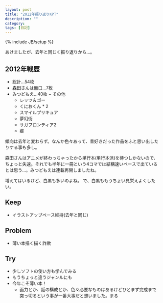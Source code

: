 ```yaml
---
layout: post
title: "2012年振り返りKPT"
description: ""
category: 
tags: [日記]
---
```

{% include JB/setup %}

あけましたが、去年と同じく振り返りから…。

## 2012年戦歴

- 総計…54枚
- 森田さんは無口…7枚
- みつどもえ…40枚
− その他
  - レッツ＆ゴー
  - くにおくん * 2
  - スマイルプリキュア
  - 夢幻街
  - サガフロンティア2
  - 痕

傾向は去年と変わらず。なんか色々あって、昔好きだった作品をふと思い出したりする事も多し。

森田さんはアニメが終わっちゃったから単行本(単行本派)を待つしかないので、ちょっと失速。それでも半年に一冊という4コマでは結構速いペースで出ているとは思う…。みつどもえは連載再開しましたね。

増えてはいるけど、白黒も多いのよね。
で、白黒ももうちょい見栄えよくしたい。

## Keep

- イラストアップペース維持(去年と同じ)

## Problem

- 薄い本描く描く詐欺

## Try

- 少しソフトの使い方も学んでみる
- もうちょっと違うジャンルにも
- 今年こそ薄い本！
  - 画力とか、話の構成とか、色々必要なものはあるけどひとまず完成まで突っ切るという事が一番大事だと想いました。まる

